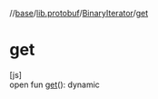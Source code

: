 //[base](../../../index.md)/[lib.protobuf](../index.md)/[BinaryIterator](index.md)/[get](get.md)

# get

[js]\
open fun [get](get.md)(): dynamic

